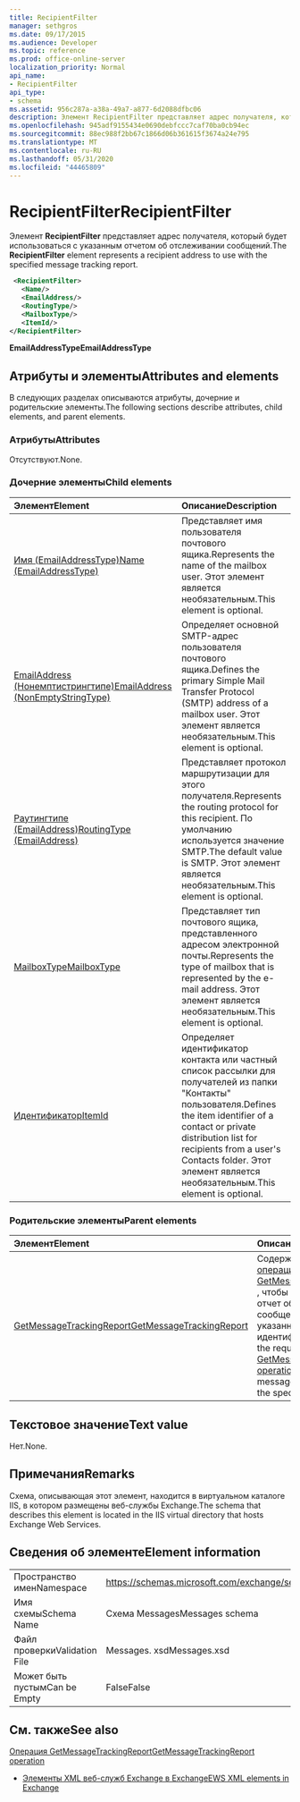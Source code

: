 ```yaml
---
title: RecipientFilter
manager: sethgros
ms.date: 09/17/2015
ms.audience: Developer
ms.topic: reference
ms.prod: office-online-server
localization_priority: Normal
api_name:
- RecipientFilter
api_type:
- schema
ms.assetid: 956c287a-a38a-49a7-a877-6d2088dfbc06
description: Элемент RecipientFilter представляет адрес получателя, который будет использоваться с указанным отчетом об отслеживании сообщений.
ms.openlocfilehash: 945adf9155434e0690debfccc7caf70ba0cb94ec
ms.sourcegitcommit: 88ec988f2bb67c1866d06b361615f3674a24e795
ms.translationtype: MT
ms.contentlocale: ru-RU
ms.lasthandoff: 05/31/2020
ms.locfileid: "44465809"
---
```

# <a name="recipientfilter"></a><span data-ttu-id="3b92d-103">RecipientFilter</span><span class="sxs-lookup"><span data-stu-id="3b92d-103">RecipientFilter</span></span>

<span data-ttu-id="3b92d-104">Элемент **RecipientFilter** представляет адрес получателя, который будет использоваться с указанным отчетом об отслеживании сообщений.</span><span class="sxs-lookup"><span data-stu-id="3b92d-104">The **RecipientFilter** element represents a recipient address to use with the specified message tracking report.</span></span> 
  
```XML
 <RecipientFilter>
   <Name/>
   <EmailAddress/>
   <RoutingType/>
   <MailboxType/>
   <ItemId/>
</RecipientFilter>
```

 <span data-ttu-id="3b92d-105">**EmailAddressType**</span><span class="sxs-lookup"><span data-stu-id="3b92d-105">**EmailAddressType**</span></span>
## <a name="attributes-and-elements"></a><span data-ttu-id="3b92d-106">Атрибуты и элементы</span><span class="sxs-lookup"><span data-stu-id="3b92d-106">Attributes and elements</span></span>

<span data-ttu-id="3b92d-107">В следующих разделах описываются атрибуты, дочерние и родительские элементы.</span><span class="sxs-lookup"><span data-stu-id="3b92d-107">The following sections describe attributes, child elements, and parent elements.</span></span>
  
### <a name="attributes"></a><span data-ttu-id="3b92d-108">Атрибуты</span><span class="sxs-lookup"><span data-stu-id="3b92d-108">Attributes</span></span>

<span data-ttu-id="3b92d-109">Отсутствуют.</span><span class="sxs-lookup"><span data-stu-id="3b92d-109">None.</span></span>
  
### <a name="child-elements"></a><span data-ttu-id="3b92d-110">Дочерние элементы</span><span class="sxs-lookup"><span data-stu-id="3b92d-110">Child elements</span></span>

|<span data-ttu-id="3b92d-111">**Элемент**</span><span class="sxs-lookup"><span data-stu-id="3b92d-111">**Element**</span></span>|<span data-ttu-id="3b92d-112">**Описание**</span><span class="sxs-lookup"><span data-stu-id="3b92d-112">**Description**</span></span>|
|:-----|:-----|
|[<span data-ttu-id="3b92d-113">Имя (EmailAddressType)</span><span class="sxs-lookup"><span data-stu-id="3b92d-113">Name (EmailAddressType)</span></span>](name-emailaddresstype.md) <br/> |<span data-ttu-id="3b92d-114">Представляет имя пользователя почтового ящика.</span><span class="sxs-lookup"><span data-stu-id="3b92d-114">Represents the name of the mailbox user.</span></span> <span data-ttu-id="3b92d-115">Этот элемент является необязательным.</span><span class="sxs-lookup"><span data-stu-id="3b92d-115">This element is optional.</span></span>  <br/> |
|[<span data-ttu-id="3b92d-116">EmailAddress (Нонемптистрингтипе)</span><span class="sxs-lookup"><span data-stu-id="3b92d-116">EmailAddress (NonEmptyStringType)</span></span>](emailaddress-nonemptystringtype.md) <br/> |<span data-ttu-id="3b92d-117">Определяет основной SMTP-адрес пользователя почтового ящика.</span><span class="sxs-lookup"><span data-stu-id="3b92d-117">Defines the primary Simple Mail Transfer Protocol (SMTP) address of a mailbox user.</span></span> <span data-ttu-id="3b92d-118">Этот элемент является необязательным.</span><span class="sxs-lookup"><span data-stu-id="3b92d-118">This element is optional.</span></span>  <br/> |
|[<span data-ttu-id="3b92d-119">Раутингтипе (EmailAddress)</span><span class="sxs-lookup"><span data-stu-id="3b92d-119">RoutingType (EmailAddress)</span></span>](routingtype-emailaddress.md) <br/> |<span data-ttu-id="3b92d-120">Представляет протокол маршрутизации для этого получателя.</span><span class="sxs-lookup"><span data-stu-id="3b92d-120">Represents the routing protocol for this recipient.</span></span> <span data-ttu-id="3b92d-121">По умолчанию используется значение SMTP.</span><span class="sxs-lookup"><span data-stu-id="3b92d-121">The default value is SMTP.</span></span> <span data-ttu-id="3b92d-122">Этот элемент является необязательным.</span><span class="sxs-lookup"><span data-stu-id="3b92d-122">This element is optional.</span></span>  <br/> |
|[<span data-ttu-id="3b92d-123">MailboxType</span><span class="sxs-lookup"><span data-stu-id="3b92d-123">MailboxType</span></span>](mailboxtype.md) <br/> |<span data-ttu-id="3b92d-124">Представляет тип почтового ящика, представленного адресом электронной почты.</span><span class="sxs-lookup"><span data-stu-id="3b92d-124">Represents the type of mailbox that is represented by the e-mail address.</span></span> <span data-ttu-id="3b92d-125">Этот элемент является необязательным.</span><span class="sxs-lookup"><span data-stu-id="3b92d-125">This element is optional.</span></span>  <br/> |
|[<span data-ttu-id="3b92d-126">Идентификатор</span><span class="sxs-lookup"><span data-stu-id="3b92d-126">ItemId</span></span>](itemid.md) <br/> |<span data-ttu-id="3b92d-127">Определяет идентификатор контакта или частный список рассылки для получателей из папки "Контакты" пользователя.</span><span class="sxs-lookup"><span data-stu-id="3b92d-127">Defines the item identifier of a contact or private distribution list for recipients from a user's Contacts folder.</span></span> <span data-ttu-id="3b92d-128">Этот элемент является необязательным.</span><span class="sxs-lookup"><span data-stu-id="3b92d-128">This element is optional.</span></span>  <br/> |
   
### <a name="parent-elements"></a><span data-ttu-id="3b92d-129">Родительские элементы</span><span class="sxs-lookup"><span data-stu-id="3b92d-129">Parent elements</span></span>

|<span data-ttu-id="3b92d-130">**Элемент**</span><span class="sxs-lookup"><span data-stu-id="3b92d-130">**Element**</span></span>|<span data-ttu-id="3b92d-131">**Описание**</span><span class="sxs-lookup"><span data-stu-id="3b92d-131">**Description**</span></span>|
|:-----|:-----|
|[<span data-ttu-id="3b92d-132">GetMessageTrackingReport</span><span class="sxs-lookup"><span data-stu-id="3b92d-132">GetMessageTrackingReport</span></span>](getmessagetrackingreport.md) <br/> |<span data-ttu-id="3b92d-133">Содержит запрос для [операции GetMessageTrackingReport](getmessagetrackingreport-operation.md) , чтобы получить полный отчет об отслеживании сообщений для указанного идентификатора.</span><span class="sxs-lookup"><span data-stu-id="3b92d-133">Contains the request for the [GetMessageTrackingReport operation](getmessagetrackingreport-operation.md) to retrieve the full message tracking report for the specified ID.</span></span>  <br/> |
   
## <a name="text-value"></a><span data-ttu-id="3b92d-134">Текстовое значение</span><span class="sxs-lookup"><span data-stu-id="3b92d-134">Text value</span></span>

<span data-ttu-id="3b92d-135">Нет.</span><span class="sxs-lookup"><span data-stu-id="3b92d-135">None.</span></span>
  
## <a name="remarks"></a><span data-ttu-id="3b92d-136">Примечания</span><span class="sxs-lookup"><span data-stu-id="3b92d-136">Remarks</span></span>

<span data-ttu-id="3b92d-137">Схема, описывающая этот элемент, находится в виртуальном каталоге IIS, в котором размещены веб-службы Exchange.</span><span class="sxs-lookup"><span data-stu-id="3b92d-137">The schema that describes this element is located in the IIS virtual directory that hosts Exchange Web Services.</span></span>
  
## <a name="element-information"></a><span data-ttu-id="3b92d-138">Сведения об элементе</span><span class="sxs-lookup"><span data-stu-id="3b92d-138">Element information</span></span>

|||
|:-----|:-----|
|<span data-ttu-id="3b92d-139">Пространство имен</span><span class="sxs-lookup"><span data-stu-id="3b92d-139">Namespace</span></span>  <br/> |https://schemas.microsoft.com/exchange/services/2006/messages  <br/> |
|<span data-ttu-id="3b92d-140">Имя схемы</span><span class="sxs-lookup"><span data-stu-id="3b92d-140">Schema Name</span></span>  <br/> |<span data-ttu-id="3b92d-141">Схема Messages</span><span class="sxs-lookup"><span data-stu-id="3b92d-141">Messages schema</span></span>  <br/> |
|<span data-ttu-id="3b92d-142">Файл проверки</span><span class="sxs-lookup"><span data-stu-id="3b92d-142">Validation File</span></span>  <br/> |<span data-ttu-id="3b92d-143">Messages. xsd</span><span class="sxs-lookup"><span data-stu-id="3b92d-143">Messages.xsd</span></span>  <br/> |
|<span data-ttu-id="3b92d-144">Может быть пустым</span><span class="sxs-lookup"><span data-stu-id="3b92d-144">Can be Empty</span></span>  <br/> |<span data-ttu-id="3b92d-145">False</span><span class="sxs-lookup"><span data-stu-id="3b92d-145">False</span></span>  <br/> |
   
## <a name="see-also"></a><span data-ttu-id="3b92d-146">См. также</span><span class="sxs-lookup"><span data-stu-id="3b92d-146">See also</span></span>



[<span data-ttu-id="3b92d-147">Операция GetMessageTrackingReport</span><span class="sxs-lookup"><span data-stu-id="3b92d-147">GetMessageTrackingReport operation</span></span>](getmessagetrackingreport-operation.md)


- [<span data-ttu-id="3b92d-148">Элементы XML веб-служб Exchange в Exchange</span><span class="sxs-lookup"><span data-stu-id="3b92d-148">EWS XML elements in Exchange</span></span>](ews-xml-elements-in-exchange.md)

